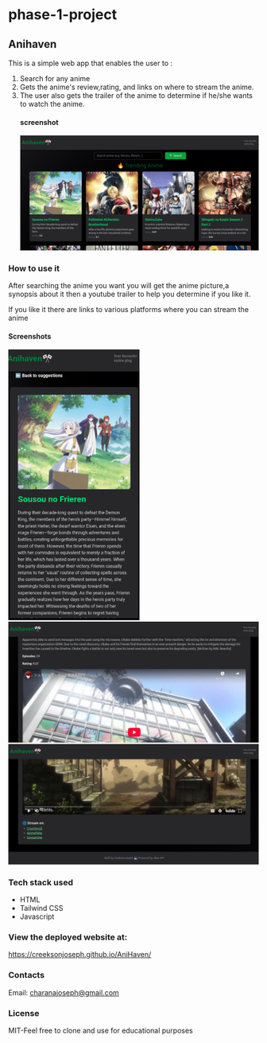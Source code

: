 # phase-1-project

## Anihaven

This is a simple web app that enables the user to :

1. Search for any anime
2. Gets the anime's review,rating, and links on where to stream the anime.
3. The user also gets the trailer of the anime to determine if he/she wants to watch the anime.
   #### screenshot
   ![screenshot](img/home.png)

### How to use it

After searching the anime you want you will get the anime picture,a synopsis about it then a youtube trailer to help you determine if you like it.

If you like it there are links to various platforms where you can stream the anime

#### Screenshots

![screenshot](img/description.png)
![screenshot](img/youtube.png)
![screenshot](img/links.png)

### Tech stack used

- HTML
- Tailwind CSS
- Javascript

### View the deployed website at:

https://creeksonjoseph.github.io/AniHaven/

### Contacts

Email: charanajoseph@gmail.com

### License

MIT-Feel free to clone and use for educational purposes
